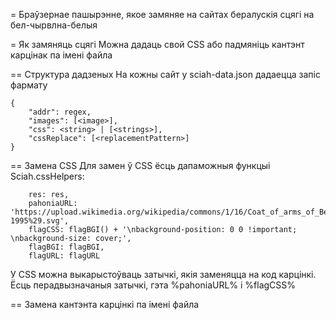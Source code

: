 = Браўзернае пашырэнне, якое замяняе на сайтах бералускія сцягі на бел-чырвлна-белыя

= Як замяняць сцягі
Можна дадаць свой CSS aбо падмяніць кантэнт карцінак па імені файла

== Структура дадзеных
На кожны сайт у sciah-data.json дадаецца запіс фармату
```
{
    "addr": regex,
    "images": [<image>],
    "css": <string> | [<strings>],
    "cssReplace": [<replacementPattern>]
}
```

== Замена CSS
Для замен ў CSS ёсць дапаможныя функцыі Sciah.cssHelpers:
```
    res: res,
    pahoniaURL: 'https://upload.wikimedia.org/wikipedia/commons/1/16/Coat_of_arms_of_Belarus_%281918%2C_1991-1995%29.svg',
    flagCSS: flagBGI() + '\nbackground-position: 0 0 !important; \nbackground-size: cover;',
    flagBGI: flagBGI,
    flagURL: flagURL
```

У CSS можна выкарыстоўваць затычкі, якія заменяцца на код карцінкі.
Ёсць перадвызначаныя затычкі, гэта %pahoniaURL% і %flagCSS%

== Замена кантэнта карцінкі па імені файла